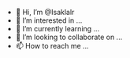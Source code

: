 - 👋 Hi, I’m @Isaklalr
- 👀 I’m interested in ...
- 🌱 I’m currently learning ...
- 💞️ I’m looking to collaborate on ...
- 📫 How to reach me ...

<!---
Isaklalr/Isaklalr is a ✨ special ✨ repository because its `README.md` (this file) appears on your GitHub profile.
You can click the Preview link to take a look at your changes.
--->

